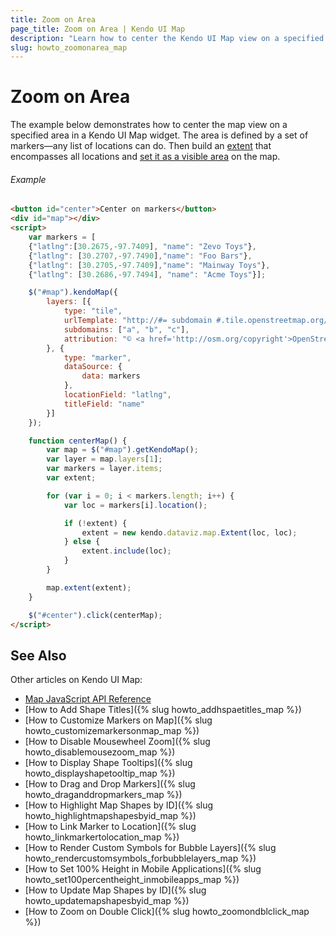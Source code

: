 ```yaml
---
title: Zoom on Area
page_title: Zoom on Area | Kendo UI Map
description: "Learn how to center the Kendo UI Map view on a specified area."
slug: howto_zoomonarea_map
---
```


# Zoom on Area

The example below demonstrates how to center the map view on a specified area in a Kendo UI Map widget. The area is defined by a set of markers&mdash;any list of locations can do. Then build an [extent](/api/javascript/dataviz/map/extent) that encompasses all locations and [set it as a visible area](/api/javascript/dataviz/ui/map#methods-extent) on the map.

###### Example

```html
<button id="center">Center on markers</button>
<div id="map"></div>
<script>
    var markers = [
    {"latlng":[30.2675,-97.7409], "name": "Zevo Toys"},
    {"latlng": [30.2707,-97.7490],"name": "Foo Bars"},
    {"latlng": [30.2705,-97.7409],"name": "Mainway Toys"},
    {"latlng": [30.2686,-97.7494], "name": "Acme Toys"}];

    $("#map").kendoMap({
        layers: [{
            type: "tile",
            urlTemplate: "http://#= subdomain #.tile.openstreetmap.org/#= zoom #/#= x #/#= y #.png",
            subdomains: ["a", "b", "c"],
            attribution: "© <a href='http://osm.org/copyright'>OpenStreetMap contributors</a>."
        }, {
            type: "marker",
            dataSource: {
                data: markers
            },
            locationField: "latlng",
            titleField: "name"
        }]
    });

    function centerMap() {
        var map = $("#map").getKendoMap();
        var layer = map.layers[1];
        var markers = layer.items;
        var extent;

        for (var i = 0; i < markers.length; i++) {
            var loc = markers[i].location();

            if (!extent) {
                extent = new kendo.dataviz.map.Extent(loc, loc);
            } else {
                extent.include(loc);
            }
        }

        map.extent(extent);
    }

    $("#center").click(centerMap);
</script>
```

## See Also

Other articles on Kendo UI Map:

* [Map JavaScript API Reference](/api/javascript/dataviz/ui/map)
* [How to Add Shape Titles]({% slug howto_addhspaetitles_map %})
* [How to Customize Markers on Map]({% slug howto_customizemarkersonmap_map %})
* [How to Disable Mousewheel Zoom]({% slug howto_disablemousezoom_map %})
* [How to Display Shape Tooltips]({% slug howto_displayshapetooltip_map %})
* [How to Drag and Drop Markers]({% slug howto_draganddropmarkers_map %})
* [How to Highlight Map Shapes by ID]({% slug howto_highlightmapshapesbyid_map %})
* [How to Link Marker to Location]({% slug howto_linkmarkertolocation_map %})
* [How to Render Custom Symbols for Bubble Layers]({% slug howto_rendercustomsymbols_forbubblelayers_map %})
* [How to Set 100% Height in Mobile Applications]({% slug howto_set100percentheight_inmobileapps_map %})
* [How to Update Map Shapes by ID]({% slug howto_updatemapshapesbyid_map %})
* [How to Zoom on Double Click]({% slug howto_zoomondblclick_map %})

